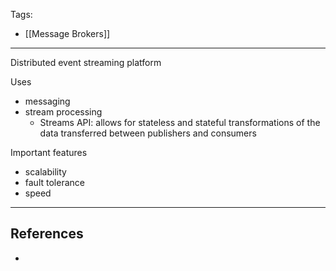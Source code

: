 Tags:
- [[Message Brokers]]
---
Distributed event streaming platform

Uses
- messaging
- stream processing
    - Streams API: allows for stateless and stateful transformations of the data transferred between publishers and consumers

Important features
- scalability
- fault tolerance
- speed
---
## References
- 